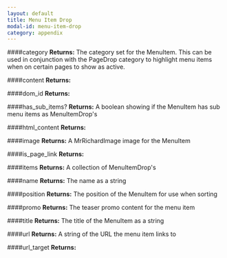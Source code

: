 ```yaml
---
layout: default
title: Menu Item Drop
modal-id: menu-item-drop
category: appendix
---
```


####category
**Returns:** The category set for the MenuItem. This can be used in conjunction with the PageDrop category to highlight menu items when on certain pages to show as active. 

####content
**Returns:** 

####dom_id
**Returns:** 

####has_sub_items?
**Returns:** A boolean showing if the MenuItem has sub menu items as MenuItemDrop's

####html_content
**Returns:**

####image
**Returns:** A MrRichardImage image for the MenuItem

####is_page_link
**Returns:**

####items
**Returns:** A collection of MenuItemDrop's

####name
**Returns:** The name as a string

####position
**Returns:** The position of the MenuItem for use when sorting

####promo
**Returns:** The teaser promo content for the menu item

####title
**Returns:** The title of the MenuItem as a string

####url
**Returns:** A string of the URL the menu item links to

####url_target
**Returns:**
